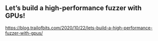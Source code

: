 ## Let’s build a high-performance fuzzer with GPUs!
https://blog.trailofbits.com/2020/10/22/lets-build-a-high-performance-fuzzer-with-gpus/
